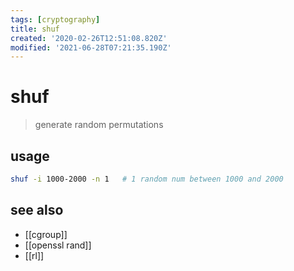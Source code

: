```yaml
---
tags: [cryptography]
title: shuf
created: '2020-02-26T12:51:08.820Z'
modified: '2021-06-28T07:21:35.190Z'
---
```


# shuf

> generate random permutations

## usage
```sh
shuf -i 1000-2000 -n 1   # 1 random num between 1000 and 2000
```

## see also
- [[cgroup]]
- [[openssl rand]]
- [[rl]]
